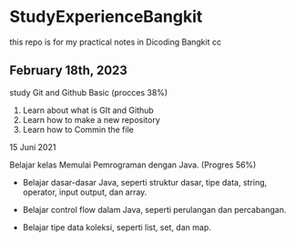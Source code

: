 # StudyExperienceBangkit
this repo is for my practical notes in Dicoding Bangkit cc

## February 18th, 2023
study Git and Github Basic (procces 38%)
1. Learn about what is GIt and Github
2. Learn how to make a new repository
3. Learn how to Commin the file

15 Juni 2021

Belajar kelas Memulai Pemrograman dengan Java. (Progres 56%)

  * Belajar dasar-dasar Java, seperti struktur dasar, tipe data, string, operator, input output, dan array.

  * Belajar control flow dalam Java, seperti perulangan dan percabangan.

  * Belajar tipe data koleksi, seperti list, set, dan map.
